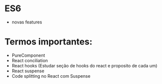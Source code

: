 # ES6
- novas features
# Termos importantes:
- PureComponent
- React conciliation
- React hooks (Estudar seção de hooks do react e proposito de cada um)
- React suspense
- Code splitting no React com Suspense
